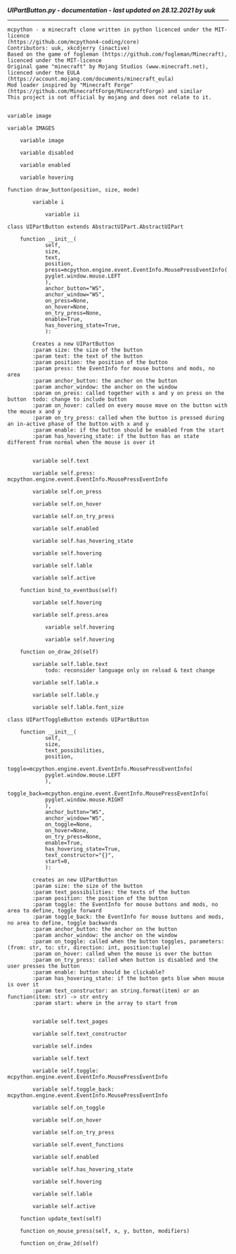 ***UIPartButton.py - documentation - last updated on 28.12.2021 by uuk***
___

    mcpython - a minecraft clone written in python licenced under the MIT-licence 
    (https://github.com/mcpython4-coding/core)
    Contributors: uuk, xkcdjerry (inactive)
    Based on the game of fogleman (https://github.com/fogleman/Minecraft), licenced under the MIT-licence
    Original game "minecraft" by Mojang Studios (www.minecraft.net), licenced under the EULA
    (https://account.mojang.com/documents/minecraft_eula)
    Mod loader inspired by "Minecraft Forge" (https://github.com/MinecraftForge/MinecraftForge) and similar
    This project is not official by mojang and does not relate to it.


    variable image

    variable IMAGES

        variable image

        variable disabled

        variable enabled

        variable hovering

    function draw_button(position, size, mode)

            variable i

                variable ii

    class UIPartButton extends AbstractUIPart.AbstractUIPart

        function __init__(
                self,
                size,
                text,
                position,
                press=mcpython.engine.event.EventInfo.MousePressEventInfo(
                pyglet.window.mouse.LEFT
                ),
                anchor_button="WS",
                anchor_window="WS",
                on_press=None,
                on_hover=None,
                on_try_press=None,
                enable=True,
                has_hovering_state=True,
                ):
            
            Creates a new UIPartButton
            :param size: the size of the button
            :param text: the text of the button
            :param position: the position of the button
            :param press: the EventInfo for mouse buttons and mods, no area
            :param anchor_button: the anchor on the button
            :param anchor_window: the anchor on the window
            :param on_press: called together with x and y on press on the button  todo: change to include button
            :param on_hover: called on every mouse move on the button with the mouse x and y
            :param on_try_press: called when the button is pressed during an in-active phase of the button with x and y
            :param enable: if the button should be enabled from the start
            :param has_hovering_state: if the button has an state different from normal when the mouse is over it


            variable self.text

            variable self.press: mcpython.engine.event.EventInfo.MousePressEventInfo

            variable self.on_press

            variable self.on_hover

            variable self.on_try_press

            variable self.enabled

            variable self.has_hovering_state

            variable self.hovering

            variable self.lable

            variable self.active

        function bind_to_eventbus(self)

            variable self.hovering

            variable self.press.area

                variable self.hovering

                variable self.hovering

        function on_draw_2d(self)

            variable self.lable.text
                todo: reconsider language only on reload & text change

            variable self.lable.x

            variable self.lable.y

            variable self.lable.font_size

    class UIPartToggleButton extends UIPartButton

        function __init__(
                self,
                size,
                text_possibilities,
                position,
                toggle=mcpython.engine.event.EventInfo.MousePressEventInfo(
                pyglet.window.mouse.LEFT
                ),
                toggle_back=mcpython.engine.event.EventInfo.MousePressEventInfo(
                pyglet.window.mouse.RIGHT
                ),
                anchor_button="WS",
                anchor_window="WS",
                on_toggle=None,
                on_hover=None,
                on_try_press=None,
                enable=True,
                has_hovering_state=True,
                text_constructor="{}",
                start=0,
                ):
            
            creates an new UIPartButton
            :param size: the size of the button
            :param text_possibilities: the texts of the button
            :param position: the position of the button
            :param toggle: the EventInfo for mouse buttons and mods, no area to define, toggle forward
            :param toggle_back: the EventInfo for mouse buttons and mods, no area to define, toggle backwards
            :param anchor_button: the anchor on the button
            :param anchor_window: the anchor on the window
            :param on_toggle: called when the button toggles, parameters: (from: str, to: str, direction: int, position:tuple)
            :param on_hover: called when the mouse is over the button
            :param on_try_press: called when button is disabled and the user presses the button
            :param enable: button should be clickable?
            :param has_hovering_state: if the button gets blue when mouse is over it
            :param text_constructor: an string.format(item) or an function(item: str) -> str entry
            :param start: where in the array to start from


            variable self.text_pages

            variable self.text_constructor

            variable self.index

            variable self.text

            variable self.toggle: mcpython.engine.event.EventInfo.MousePressEventInfo

            variable self.toggle_back: mcpython.engine.event.EventInfo.MousePressEventInfo

            variable self.on_toggle

            variable self.on_hover

            variable self.on_try_press

            variable self.event_functions

            variable self.enabled

            variable self.has_hovering_state

            variable self.hovering

            variable self.lable

            variable self.active

        function update_text(self)

        function on_mouse_press(self, x, y, button, modifiers)

        function on_draw_2d(self)